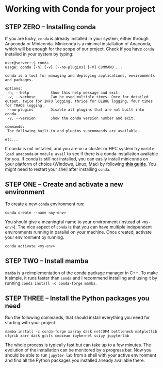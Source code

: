 # Working with Conda for your project

## STEP ZERO – Installing conda

If you are lucky, `conda` is already installed in your system, either through Anaconda or Miniconda. Miniconda is a minimal installation of Anaconda, which will be enough for the scope of our project. Check if you have `conda` installed in your system by typing:

```
user@server:~$ conda
usage: conda [-h] [-v] [--no-plugins] [-V] COMMAND ...

conda is a tool for managing and deploying applications, environments and packages.

options:
 -h, --help          Show this help message and exit.
 -v, --verbose       Can be used multiple times. Once for detailed output, twice for INFO logging, thrice for DEBUG logging, four times for TRACE logging.
 --no-plugins        Disable all plugins that are not built into conda.
 -V, --version       Show the conda version number and exit.

commands:
 The following built-in and plugins subcommands are available.

etc...
```

If conda is not installed, and you are on a cluster or HPC system try `module load anaconda` or `module avail` to see if there is a conda installation available for you. If conda is still not installed, you can easily install miniconda on your platform of choice (Windows, Linux, Mac) by following [**this guide**](https://docs.anaconda.com/miniconda/). You might need to restart your shell after installing `conda`.

## STEP ONE – Create and activate a new environment

To create a new `conda` environment run:

```
conda create --name <my-env>
```

You should give a meaningful name to your environment (instead of `<my-env>`). The nice aspect of `conda` is that you can have multiple independent environments running in parallel on your machine. Once created, activate your environment by running.

```
conda activate <my-env>
```

## STEP TWO – Install mamba

`mamba` is a reimplementation of the conda package manager in C++. To make it simple, it runs faster than `conda` and I recommend installing and using it by running `conda install -c conda-forge mamba`.

## STEP THREE – Install the Python packages you need

Run the following commands, that should install everything you need for starting with your project.

```
mamba install -c conda-forge xarray dask netCDF4 bottleneck matplotlib cfgrib zarr dask gcsfs cmocean ipykernel scipy jupyterlab
```

The whole process is typically fast but can take up to a few minutes. The evolution of the installation can be monitored by a progress bar. Now you should be able to run `jupyter lab` from a shell with your active environment and find all the Python packages you installed already available there.
